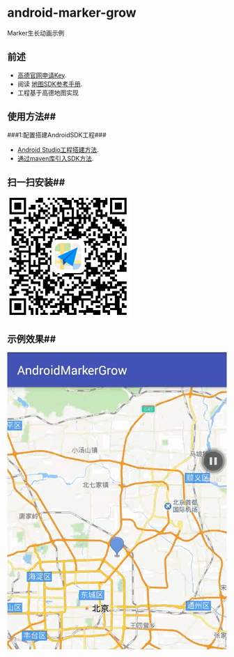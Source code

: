 # android-marker-grow

Marker生长动画示例

## 前述 ##
- [高德官网申请Key](http://lbs.amap.com/dev/#/).
- 阅读
  [地图SDK参考手册](http://a.amap.com/lbs/static/unzip/Android_Map_Doc/index.html). 
- 工程基于高德地图实现

## 使用方法##
###1:配置搭建AndroidSDK工程###
- [Android Studio工程搭建方法](http://lbs.amap.com/api/android-sdk/guide/creat-project/android-studio-creat-project/#add-jars).
- [通过maven库引入SDK方法](http://lbsbbs.amap.com/forum.php?mod=viewthread&tid=18786).

## 扫一扫安装##
![Screenshot](https://github.com/amap-demo/android-marker-grow/raw/master/resource/download.png)

## 示例效果##
![img](https://github.com/amap-demo/android-marker-grow/raw/master/resource/markerGrow.gif)
